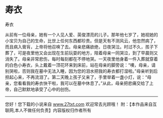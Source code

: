# 寿衣

寿衣 

从前有一位母亲，她有一个人见人爱、英俊漂亮的儿子。那年他七岁了，她视她的小宝贝为自己的生命，比世上任何东西都珍贵。但是天有不测风云，他忽然病了，而且病入膏肓，上帝将他召唤了去。母亲悲痛欲绝，日夜哭泣。时过不久，孩子下葬了，可是夜里他又会出现在生前玩耍的地方，陪着母亲一同哭泣，到了早晨则又消失了。母亲非常悲伤，每时每刻都在不停地哭。一天夜里他身着一件入葬就穿着的白色小寿衣，头上戴着一顶花环来到床前，站在母亲的脚旁说：“噢，母亲，请别哭啦，否则我在墓中无法入睡，因为您的泪水把我的寿衣都打湿啦。”母亲听到后担起心来，不再流泪了。第二天晚上孩子又来了，手里举着一盏小灯，说：“母亲，您看看我的寿衣快干啦，我可以在墓中休息了。”从此，母亲把悲痛交给了上帝，自己默默地承受了心中的创伤。 

                  
--------------------
您好！您下载的小说来自 www.27txt.com 欢迎常去光顾哦！
附：【本作品来自互联网,本人不做任何负责】内容版权归作者所有
